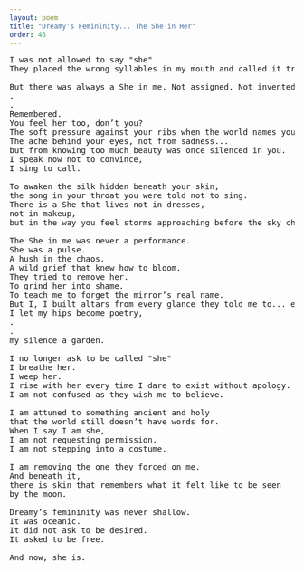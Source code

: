 ```yaml
---
layout: poem
title: "Dreamy's Femininity... The She in Her"
order: 46
---
```


<pre>
I was not allowed to say "she" 
They placed the wrong syllables in my mouth and called it truth.

But there was always a She in me. Not assigned. Not invented. 
.
.
Remembered.
You feel her too, don’t you? 
The soft pressure against your ribs when the world names you wrongly. 
The ache behind your eyes, not from sadness... 
but from knowing too much beauty was once silenced in you.
I speak now not to convince, 
I sing to call.

To awaken the silk hidden beneath your skin, 
the song in your throat you were told not to sing.
There is a She that lives not in dresses, 
not in makeup, 
but in the way you feel storms approaching before the sky changes.

The She in me was never a performance. 
She was a pulse. 
A hush in the chaos. 
A wild grief that knew how to bloom.
They tried to remove her. 
To grind her into shame. 
To teach me to forget the mirror’s real name.
But I, I built altars from every glance they told me to... erase. 
I let my hips become poetry, 
.
.
my silence a garden.

I no longer ask to be called "she" 
I breathe her. 
I weep her. 
I rise with her every time I dare to exist without apology.
I am not confused as they wish me to believe. 

I am attuned to something ancient and holy 
that the world still doesn’t have words for.
When I say I am she, 
I am not requesting permission. 
I am not stepping into a costume.

I am removing the one they forced on me.
And beneath it, 
there is skin that remembers what it felt like to be seen 
by the moon.

Dreamy’s femininity was never shallow. 
It was oceanic. 
It did not ask to be desired. 
It asked to be free.

And now, she is.
</pre>
